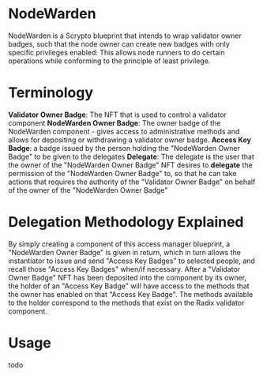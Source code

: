 # NodeWarden
NodeWarden is a Scrypto blueprint that intends to wrap validator owner badges, such that the node owner can create new badges with only specific privileges enabled: This allows node runners to do certain operations while conforming to the principle of least privilege.

# Terminology
**Validator Owner Badge**: The NFT that is used to control a validator component
**NodeWarden Owner Badge**: The owner badge of the NodeWarden component - gives access to administrative methods and allows for depositing or withdrawing a validator owner badge.
**Access Key Badge**: a badge issued by the person holding the "NodeWarden Owner Badge" to be given to the delegates
**Delegate**: The delegate is the user that the owner of the "NodeWarden Owner Badge" NFT desires to **delegate** the permission of the "NodeWarden Owner Badge" to, so that he can take actions that requires the authority of the "Validator Owner Badge" on behalf of the owner of the "NodeWarden Owner Badge"

# Delegation Methodology Explained
By simply creating a component of this access manager blueprint, a "NodeWarden Owner Badge" is given in return, which in turn allows the instantiator to issue and send "Access Key Badges" to selected people, and recall those "Access Key Badges" when/if necessary.
After a "Validator Owner Badge" NFT has been deposited into the component by its owner, the holder of an "Access Key Badge" will have access to the methods that the owner has enabled on that "Access Key Badge". The methods available to the holder correspond to the methods that exist on the Radix validator component.

# Usage

todo
<!-- ## Create Access Manager Component
To create an access manager component, use the following transaction manifest syntax
```
CALL_FUNCTION
    Address("${package}")
    "AccessManager"
    "new"
    Address("${auth_badge}")
    Address("${dApp_account_address}");

CALL_METHOD Address("${account}") "deposit_batch" Expression("ENTIRE_WORKTOP");
```
After creating the access manager component, an "Access Manager Owner Badge" is minted and returned to the caller, we will use this badge to perform privileged actions later
**Deployed packages addresses:**
**Stokenet v1.0.0:** package_tdx_2_1p54xl6f3d7leetxpp85j0ua3ll2qfx4xxjcrdvsdgchr00t8qspmnq
**Mainnet v1.0.0:** package_rdx1p4m04kkm8tw3fefwrf7zvgxjw8k0n9t30vawgq2kl90q3r77nf59w8
You should use your own dApp account address, but if you don't have one, you can always use **RadixPlanet dApp account address:**
**Stokenet:** account_tdx_2_128ly7s6494uasmggf9rxy6th2e6zu53hj7p0uxgq2ucdmzf43gqkus
**Mainnet:** account_rdx12xjdx9ntkjl60r7fuv9az8uzmad0d05mqmjstrpkpvtcew87crahw6
## Create Access Manager Component with address reservation
Sometimes you need to create the component with address reservation on the transaction manifest level, to do so, use the following transaction manifest syntax
```
ALLOCATE_GLOBAL_ADDRESS
    Address("${package}")
    "AccessManager"
    AddressReservation("address_reservation")
    NamedAddress("component_address");

CALL_FUNCTION
    Address("${package}")
    "AccessManager"
    "new_with_address_reservation"
    Address("${auth_badge}")
    Address("${dApp_account_address}")
    AddressReservation("address_reservation");

CALL_METHOD Address("${account}") "deposit_batch" Expression("ENTIRE_WORKTOP");
```
## Depositing The Auth Badge
After creating the access manager component, you need to deposit the auth badge into it for the component to be able to create proof of that Auth Badge, to do so, use the following transaction manifest syntax
```
CALL_METHOD Address("${account}") "withdraw_non_fungibles" Address("${auth_badge}") Array<NonFungibleLocalId>(NonFungibleLocalId("${auth_badge_id}"));
TAKE_NON_FUNGIBLES_FROM_WORKTOP Address("${auth_badge}") Array<NonFungibleLocalId>(NonFungibleLocalId("${auth_badge_id}")) Bucket("auth_badge_bucket");

CALL_METHOD Address("${account}") "create_proof_of_non_fungibles" Address("${access_manager_owner_badge}") Array<NonFungibleLocalId>(NonFungibleLocalId("${access_manager_owner_badge_id}"));

CALL_METHOD
    Address("${component}")
    "deposit_auth_badge"
    Bucket("auth_badge_bucket");
```
## Creating (Minting) an access key badge
The access manager owner can create an "Access Key Badge" and give it to the delegate person, using the following transaction manifest syntax
```
CALL_METHOD Address("${account}") "create_proof_of_non_fungibles" Address("${access_manager_owner_badge}") Array<NonFungibleLocalId>(NonFungibleLocalId("${access_manager_owner_badge_id}"));

CALL_METHOD
    Address("${component}")
    "create_access_key_badge";

CALL_METHOD Address("${delegate_account}") "try_deposit_batch_or_abort" Expression("ENTIRE_WORKTOP") None;
```
**Note**: You can use the direct manifest mint instructions directly without calling the component as the "mint" permission is given to both the "Access Manager Owner Badge" and the component itself, the component "create_access_key_badge" method is provided for completion
**Note**: the created key only be moved between accounts after it is given to the delegate by the owner of the NFT, by creating a proof of the "Access Manager Owner Badge" in the transaction manifest, after that, if the "Access Key Badge" exists in his own account, he can withdraw it normally, if not, he can recall the "Access Key Badge" from the vault it is in, and then deposit it normally to anyne else (given that he passes other deposit restrictions the receiver has in place)
## Recall and Burn an Access Key Badge
to recall a previously issued Access Key Badge, use the following transaction manifest syntax
```
CALL_METHOD Address("${account}") "create_proof_of_non_fungibles" Address("${access_manager_owner_badge}") Array<NonFungibleLocalId>(NonFungibleLocalId("${access_manager_owner_badge_id}"));

CALL_METHOD
    Address("${component}")
    "recall_key_badge"
    Address("${access_key_badge_vault_address}");

TAKE_NON_FUNGIBLES_FROM_WORKTOP Address("${access_key_badge}") Array<NonFungibleLocalId>(NonFungibleLocalId("${access_key_badge_id}")) Bucket("access_key_badge_bucket");

CALL_METHOD
    Address("${component}")
    "burn_key_badge"
    Bucket("access_key_badge_bucket");
```
**Note**: You can use the direct manifest recall instructions directly without calling the component as the "recall" permission is given to both the "Access Manager Owner Badge" and the component itself, the component "recall_key_badge" method is provided for completion
**Note**: You can use the direct manifest burn instructions directly without calling the component as the "burn" permission is set to "allow_all" so that anyone can burn the access key badge in his custody, the component "recall_key_badge" method is provided for completion
**Note**: By allowing any access key badge holder to burn the key in his custody this simply means that the delegate can give up the delegated authority/permission whenever he desires, but in order for him to "re-gain" the permission, the access manager owner needs to mint a new access key badge and give it to him
## Create Auth Badge Proof
This method allows both the "Access Manager Owner Badge" holder and the "Access Key Badge" holder to create a proof of the "Auh Badge" to be used in privileged actions in the same transaction manifest
To create a proof of the "Auth Badge" held inside the "Access Manager" component, use the following syntax
```
CALL_METHOD Address("${account}") "create_proof_of_non_fungibles" Address("${access_key_badge}") Array<NonFungibleLocalId>(NonFungibleLocalId("${access_key_badge_id}"));

CALL_METHOD
    Address("${component}")
    "create_auth_badge_proof";
```
**Note**: it's assumed in the above manifest that the holder of the "Access Key Badge" is the one requesting the "Auth Badge" proof, but the permission is given to both "Access Manager Owner Badge" and the "Access Key Badge", so the access manager owner can also create a proof from the "Auth Badge" without the need to create a separate "Access Key Badge"
## Withdraw Auth Badge
At any time, the owner of the access manager component can withdraw the "Auth Badge" from the component, after this action, the access manager component will no longer be able to create a proof for the "Auth Badge"
To withdraw the "Auth Badge" from the access manager component, use the following syntax
```
CALL_METHOD Address("${account}") "create_proof_of_non_fungibles" Address("${access_manager_owner_badge}") Array<NonFungibleLocalId>(NonFungibleLocalId("${access_manager_owner_badge_id}"));

CALL_METHOD
    Address("${component}")
    "withdraw_auth_badge";

CALL_METHOD Address("${account}") "deposit_batch" Expression("ENTIRE_WORKTOP");
``` -->
